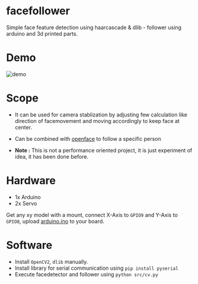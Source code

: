 # facefollower

Simple face feature detection using haarcascade & dlib - follower using arduino and 3d printed parts.


# Demo
 ![demo](demo.gif)
 

# Scope
- It can be used for camera stablization by adjusting few calculation like direction of facemovement and moving accordingly to keep face at center.
- Can be combined with [openface](https://github.com/cmusatyalab/openface) to follow a specific person

- **Note :** This is not a performance oriented project, it is just experiment of idea, it has been done before.


# Hardware
- 1x Arduino
- 2x Servo

Get any xy model with a mount, connect X-Axis to `GPIO9` and Y-Axis to `GPIO8`, upload [arduino.ino](arduino/arduino.ino) to your board.

# Software 

 - Install `OpenCV2`, `dlib` manually.
 - Install library for serial communication using `pip install pyserial`
 - Execute facedetector and follower using `python src/cv.py`
